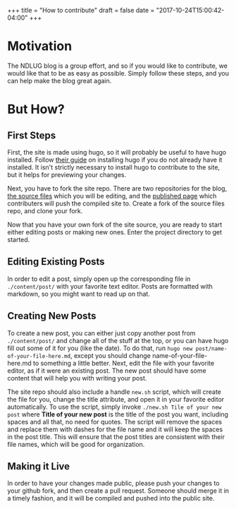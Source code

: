 +++
title = "How to contribute"
draft = false
date = "2017-10-24T15:00:42-04:00"
+++

Motivation
==========

The NDLUG blog is a group effort, and so if you would like to contribute, we would like that to be as easy as possible.
Simply follow these steps, and you can help make the blog great again.

But How?
========

First Steps
-----------

First, the site is made using hugo, so it will probably be useful to have hugo installed. Follow [their guide](https://gohugo.io/getting-started/installing/) on installing hugo if
you do not already have it installed. It isn't strictly necessary to install hugo to contribute to the site, but it helps for previewing your changes.

Next, you have to fork the site repo. There are two repositories for the blog, [the source files](https://github.com/NDLUG/ndlug.org) which you will be editing, and the
[published page](https://github.com/NDLUG/NDLUG.github.io) which contributers will push the compiled site to. Create a fork of the source files repo, and clone your fork.

Now that you have your own fork of the site source, you are ready to start either editing posts or making new ones. Enter the project directory to get started.

Editing Existing Posts
-----------------

In order to edit a post, simply open up the corresponding file
in `./content/post/` with your favorite text editor. Posts are formatted with markdown, so you might want to read up on that.

Creating New Posts
------------------

To create a new post, you can either just copy another post from `./content/post/` and change all of the stuff at the top, or you can have hugo fill out some of it for you (like the date).
To do that, run `hugo new post/name-of-your-file-here.md`, except you should change name-of-your-file-here.md to something a little better. Next, edit the file with your favorite editor,
as if it were an existing post. The new post should have some content that will help you with writing your post.

The site repo should also include a handle `new.sh` script, which will create the file for you, change the title attribute, and open it in your favorite editor automatically. To use the
script, simply invoke `./new.sh Tile of your new post` where **Title of your new post** is the title of the post you want, including spaces and all that, no need for quotes. The script
will remove the spaces and replace them with dashes for the file name and it will keep the spaces in the post title. This will ensure that the post titles are consistent with their file names,
which will be good for organization.

Making it Live
--------------

In order to have your changes made public, please push your changes to your github fork, and then create a pull request. Someone should merge it in a timely fashion, and it will be compiled
and pushed into the public site.
